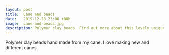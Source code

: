 ```yaml
---
layout: post
title:  Cane and beads
date:   2019-12-28 23:00 +00h
image:  cane-and-beads.jpg
description: Polymer clay beads. Find out more about this lovely unique piece...
---
```

Polymer clay beads hand made from my cane. I love making new and different canes.
